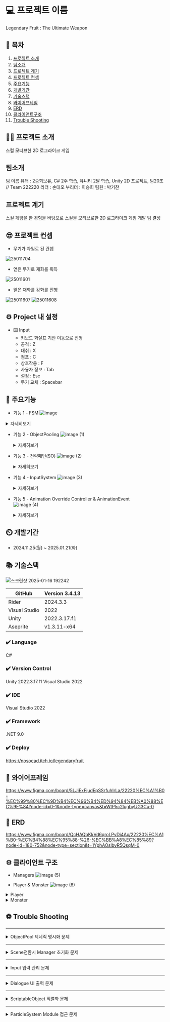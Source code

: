 
# 💻 프로젝트 이름
Legendary Fruit : The Ultimate Weapon

## 📖 목차
1. [프로젝트 소개](#-프로젝트-소개)
2. [팀소개](#팀소개)
3. [프로젝트 계기](#프로젝트-계기)
4. [프로젝트 컨셉](#-프로젝트-컨셉)
5. [주요기능](-#주요기능)
6. [개발기간](-#개발기간)
7. [기술스택](-#기술스택)
8. [와이어프레임](-#와이어프레임)
10. [ERD](-#ERD)
11. [클라이언트구조](-#클라이언트-구조)
12. [Trouble Shooting](-#trouble-shooting)
    
## 👨‍🏫 프로젝트 소개
스컬 모티브한 2D 로그라이크 게임

## 팀소개
팀 이름 유래 : 2승희보유, C# 2주 학습, 유니티 2달 학습, Unity 2D 프로젝트, 팀20조 // Team 222220
리더 : 손대오
부리더 : 이승희
팀원 : 박기찬

## 프로젝트 계기
스컬 게임을 한 경험을 바탕으로 스컬을 모티브로한 2D 로그라이크 게임 개발 팀 결성

## 😎 프로젝트 컨셉

- 무기가 과일로 된 컨셉
  
![25011704](https://github.com/user-attachments/assets/b2364e30-c8db-4328-bfe9-566f2d537864)


- 얻은 무기로 재화를 획득
  
![25011601](https://github.com/user-attachments/assets/ceace5ca-6db3-4e97-ba3a-ceb4299ac1b5)


- 얻은 재화를 강화를 진행

![25011607](https://github.com/user-attachments/assets/74da1fb0-0611-478c-aab7-ef2fe05a6a91)
![25011608](https://github.com/user-attachments/assets/10122835-650e-44f5-aeef-e0aae33528c3)

## ⚙️ Project 내 설정
- ⌨️ Input
    - 키보드 화살표 기반 이동으로 진행
    - 공격 : Z
    -  대쉬 : X
    -  점프 : C
    -  상호작용 : F
    -  사용자 정보 : Tab
    -  설정 : Esc
    -  무기 교체 : Spacebar

## 💜 주요기능

- 기능 1 - FSM
    ![image](https://github.com/user-attachments/assets/631bd0c3-935f-42cf-b942-fed3172a76f4)

<details>
      <summary>자세히보기</summary>
- 사용이유<br>
    플레이어나 몬스터의 상태 전환과 동작을 체계적으로 관리하고 효율적으로 제어하기 위해 사용.<br>  
- 구현방법<br>
    1. Unity 기반의 몬스터 상태 머신(State Machine) 구현으로, 몬스터의 상태(Idle, Patrolling, Attack)를 관리하며 상태 전환과 실행 로직을 포함.<br>
    2. `MonsterController`와 연동하여 상태별 행동 업데이트 및 실행, Unity의 `UnityAction`을 활용한 상태 통계 업데이트 기능 제공.
</details>

           
- 기능 2 - ObjectPooling
    ![image (1)](https://github.com/user-attachments/assets/bee96c90-ad29-412c-ab2d-901c03897cee)
  
    <details>
      <summary>자세히보기</summary>
    - 사용이유<br>
    반복되서 사용되는 오브젝트를 생성파괴하지 않고 재사용하기 위해 사용.<br>
    - 구현방법<br>
    1. PoolManager는 Unity에서 제공하는 UnityEngine.Pool을 사용하여 다양한 타입의 풀링객체를 생성, 관리, 초기화하는 기능을 제공.<br>
    2. 풀링 시스템은 GenericPooledObject를 사용해 특정 풀 타입에 대해 오브젝트를 생성, 활성화/비화성화, 제거하며, 필요한 경우 모든 풀을 초기화 하는 기능 제공.
   </details>


- 기능 3 - 전략패턴(SO)
    ![image (2)](https://github.com/user-attachments/assets/d4953358-2233-40d2-a287-6b05e151fce5)
  
    <details>
      <summary>자세히보기</summary>
    - 사용이유<br>
    몬스터의 공격 패턴과 애니메이션을 동저긍로 변경하여 다양한 몬스터 동작을 효율적으로 관리하기 위해 사용.<br>
    - 구현방법<br>
    1. MonsterSO에 RegularPatternData, PatternData를 통해 몬스터의 스탯, 공격 패턴, 애니메이션 데이터를 ScriptObejct로 관리.<br>
    2. 런타임에 SO를 주입하거나 교체하여 몬스터의 공작과 애니메이션을 동적으로 설정.
   </details>

- 기능 4 - InputSystem
    ![image (3)](https://github.com/user-attachments/assets/22fdc868-c9e9-45ba-81bf-5db23895e462)

    <details>
      <summary>자세히보기</summary>
    - 사용이유<br>
    몬스터의 공격 패턴과 애니메이션을 동저긍로 변경하여 다양한 몬스터 동작을 효율적으로 관리하기 위해 사용.<br>
    - 구현방법<br>
    1. MonsterSO에 RegularPatternData, PatternData를 통해 몬스터의 스탯, 공격 패턴, 애니메이션 데이터를 ScriptObejct로 관리.<br>
    2. 런타임에 SO를 주입하거나 교체하여 몬스터의 공작과 애니메이션을 동적으로 설정.
   </details>
  
- 기능 5 - Animation Override Controller & AnimationEvent  
    ![image (4)](https://github.com/user-attachments/assets/fa0b6a57-ce1c-4a59-8a61-0bf4afca24db)

    <details>
      <summary>자세히보기</summary>
    - 사용이유<br>
    AnimationOverrideController<br>
    - 동일한 AnimationController를 여러 몬스터에게 적용시켜 메모리 사용량을 줄이고, 애니메이션 관리 효율성을 높이기 위해서 사용<br>
    
    AnimationEvent<br>
    - 애니메이션과 게임 로직을 간단하고 직관적으로 연결하기 위해 사용<br>
    - 구현방법<br>
    1. 기존 Controller의 State에 대응해 각자의 클립을 주입<br>
       
    ![스크린샷 2025-01-19 142113](https://github.com/user-attachments/assets/42f04ba9-fce0-4167-8867-11c2f0d9f859)

    트렌지션은 유지된채 객체 생성.<br>


    2. AnimationClip에 클립에 맞는 메서드를 이벤트 설정<br>
       
    ![스크린샷 2025-01-19 143414](https://github.com/user-attachments/assets/c60e5414-7f59-4b0f-8f5e-6ecdd6b91178)

    설정한 메서드에 맞는 행동 구현 
   </details>
  

## ⏲️ 개발기간
- 2024.11.25(월) ~ 2025.01.21(화)

## 📚️ 기술스택
![스크린샷 2025-01-16 192242](https://github.com/user-attachments/assets/48a8d90c-3715-49f9-9def-ada645f6565e)

| GitHub | Version 3.4.13 |
| --- | --- |
| Rider | 2024.3.3 |
| Visual Studio | 2022 |
| Unity  | 2022.3.17.f1 |
| Aseprite  | v1.3.11-x64 |

### ✔️ Language
C#

### ✔️ Version Control
Unity 2022.3.17.f1
Visual Studio 2022

### ✔️ IDE
Visual Studio 2022

### ✔️ Framework
.NET 9.0

### ✔️ Deploy 
https://nosoead.itch.io/legendaryfruit

## 📑 와이어프레임
https://www.figma.com/board/5LJiExFjudEpSSrfuhIrLa/22220%EC%A1%B0-%EC%99%80%EC%9D%B4%EC%96%B4%ED%94%84%EB%A0%88%EC%9E%84?node-id=0-1&node-type=canvas&t=WtP5c2lugbyUG3Cu-0

## 💾 ERD
https://www.figma.com/board/QcHAQbKkVd6qroLPvDi4Ax/22220%EC%A1%B0-%EC%B4%88%EC%95%88-%26-%EC%BB%A8%EC%85%89?node-id=180-752&node-type=section&t=1YphAOslbvR5QsqM-0

## ⚙️ 클라이언트 구조
- Managers
![image (5)](https://github.com/user-attachments/assets/9edbf890-f64d-4285-ab09-d3f3f7c83545)

- Player & Monster
![image (6)](https://github.com/user-attachments/assets/4825fbcf-9a53-4a16-8f9f-2d6fffacdffe)

<details>
    <summary>Player</summary>

![image (9)](https://github.com/user-attachments/assets/48c1276e-e699-4be8-a908-ac1ed6447ce7)

</details>
<details>
    <summary>Monster</summary>

![image (8)](https://github.com/user-attachments/assets/3059a179-0a5e-4ac5-a775-0c3b0270c0bf)

</details>
      

## ⚽ Trouble Shooting
---
<details>
    <summary>ObjectPool 제네릭 명시화 문제</summary>
- 문제제기
    
 제네릭으로 생성된 ObjectPool 객체들이 명시화가 되지않아 전역적으로 같은 함수가 호출 되지 않는 문제로 게임을 다시 시도할 때 ObjectPool이 초기화가 되지 않는 문제 발생.
    
- 해결방법
    
    ```csharp
    private Dictionary<PoolType, Action> resetDictionary = new Dictionary<PoolType, Action>();
        
    //딕셔너리 추가하는 곳
    public GenericPooledObject(PoolType poolType, T prefab, bool collectionCheck, int defaultCapacity, int maxSize)
    {
        if (PoolManager.Instance.poolDictionary.ContainsKey(poolType))
        {
            return;
        }
        this.gameObjectPrefab = prefab;
        objectPoolT = new ObjectPool<T>(CreateObject, OnGetObject, OnReleaseObject, OnDestroyObject, collectionCheck, defaultCapacity, maxSize);
        if (!PoolManager.Instance.poolDictionary.ContainsKey(poolType))
        {
            PoolManager.Instance.poolDictionary.Add(poolType, objectPoolT);
            PoolManager.Instance.resetDictionary.Add(poolType, objectPoolT.Clear);
        }
    }
        
    // 사용하는 곳
     public void ResetAllObjectPool()
     {
         foreach (var pool in resetDictionary.Values)
         {
             pool();
         }
     }
    ```
    
  함수를 딕셔너리로 담아서 `UnityEngine.Pool`에서 `IObjectPool`인터페이스에서 제공하는 `Clear()`Clear()함수를 `SomeIObjectPool.Clear` 라는 함수 형태로 호출.
    
- 결과
    
    새로운 스테이지를 실행할 때, `ResetAllObjectPool`을 호출하는 것으로 ObjectPool 초기화 전역 접근이 되어 명시화가 되지 않던 문제 해결.
    
    각각의 pooling된 객체의 함수 접근에 유연성이 더 좋아짐.
</details>

---
<details>
    <summary>Scene전환시 Manager 초기화 문제</summary>
    - 문제제기
    
Awake와 Start문의 호출 순서가 일정하지 않아 Scene전환시 Manager의 초기화가 정상적으로 이뤄지지 않는 문제 발생
    
- 해결방법
    
    ```csharp
    public class SceneManagerExtension : Singleton<SceneManagerExtension>
    {
        public void LoadScene(SceneType sceneType)
        {
            ResetWork();
            SceneManager.LoadScene(sceneType.ToString());
            SceneManager.sceneLoaded += HandleSceneLoaded;
            
            void HandleSceneLoaded(Scene scene, LoadSceneMode mode)
            {
                if (scene.name == sceneType.ToString())
                {
                    scenes[(int)sceneType].Init();
                    SceneManager.sceneLoaded -= HandleSceneLoaded;
                }
            }
        }
    }
    ```

  `SceneManagerExtension` 을 만들어 `LoadScene` 에 `HandleSceneLoaded` 를 구독해서 각 씬에서 필요한 초기화를 할 수 있도록 SceneManager를 확장.
    
- 결과
    
    ```csharp
    public class OneCycleScene : BaseScene
    {
        public override void Init()
        {
            ItemManager.Instance.Init();
            StageManager.Instance.Init();
            UIManager.Instance.ForeInit();
            GameManager.Instance.Init();
            UIManager.Instance.PostInit();
            GameManager.Instance.GameStart();
            PlayerInfoManager.Instance.SetCurrency();
        }
    }
    ```
    
   씬전환시 각 싱글톤에서 필요한 초기화 순서를 정하는 것으로 초기화 오류 문제 해결.
    
   한 매니저에서 전후로 초기화 순서를 나눌 수 있어 Manager초기화의 유연성 확장.
</details>

---
<details>
    <summary>Input 입력 관리 문제</summary>
    - 문제제기<br>
     **입력 충돌 문제:**<br>
         플레이어 조작 중 UI 입력이 동시에 활성화되어 원치 않는 동작 발생.<br>
     **비활성화된 입력 이벤트 호출:**<br>
         특정 상태에서 비활성화된 입력이 여전히 호출되는 현상.
    
- 해결방법
    
    ```csharp
     public class GatherInputManager : Singleton<GatherInputManager>
     {
        protected override void Awake()
        {
            base.Awake();
            input = new PlayerInput();
     
        }
        
        public void SetInput()
        {
            input.Player.Enable();
            input.UI.Disable();
        }
    }    
    ```
    
    상태 기반 입력 제어:
    
    `GatherInputManager`의 플래그(`isPlay`, `isTab` 등)를 사용해 현재 활성화된 입력 상태를 명확히 구분.
    
    상황에 따라 `input.Player.Enable()` 또는 `input.UI.Disable()`을 명확히 호출.
    
- 결과
    
    입력 충돌이 해결되어 플레이어 조작과 UI 상호작용이 독립적으로 작동.
    
    비활성화된 입력 이벤트 호출 문제 제거로 안정적인 입력 처리 가능.
</details>

---
<details>
    <summary>Dialogue UI 출력 문제</summary>
    - 문제제기<br>
    게임 내에서 CSV 파일을 통해 NPC와 대화 데이터를 불러오고, 이를 UI에 맞게 출력하는 시스템에서 대화 UI가 제대로 표시되지 않는 경우<br>
    
- 해결방법
    
    ```csharp
    IEnumerator LoadCSV(string fileName)
    {
        string filePath = Path.Combine(Application.streamingAssetsPath, fileName);
        string result;
        if (filePath.Contains("://") || filePath.Contains(":///"))
        {
            UnityWebRequest www = new UnityWebRequest(filePath);
            www.downloadHandler = new DownloadHandlerBuffer();
            yield return www.SendWebRequest();
            result = www.downloadHandler.text;
        }
        else
        {
            result = File.ReadAllText(filePath);
        }
    
        StringReader reader = new StringReader(result);
        List<Dictionary<string, string>> data = new List<Dictionary<string, string>>();
        string[] headers = reader.ReadLine().Split(',');
    
        while (reader.Peek() != -1)
        {
            string line = reader.ReadLine();
            if (line == null) break;
            string[] fields = line.Split(',');
            Dictionary<string, string> entry = new Dictionary<string, string>();
            for (int i = 0; i < headers.Length; i++)
            {
                entry[headers[i]] = fields[i];
            }
            data.Add(entry);
        }
    
        switch (fileName)
        {
            case "Npc.csv":
                SetNpcTable(data);
                break;
            case "Dialogue.csv":
                SetDialogueTable(data);
                break;
            case "DialogueList.csv":
                SetDialogueListTable(data);
                break;
        }
    
        loadData++;
    }
    ```
    
    `LoadCSV` 메서드를 하나의 통합된 방식으로 개선하고, 각 CSV 파일 처리 로직을 공통화하여 중복을 제거
    
- 결과
    
    CSV 파일 로딩, 데이터 매핑, UI 리소스 로딩 및 UI 업데이트 로직을 점검하여 대화 시스템이 정상적으로 동작하도록 구현.
</details>

---
<details>
    <summary>ScriptableObject 직렬화 문제</summary>
    - 문제제기
    
![스크린샷 2025-01-19 134852.png](https://prod-files-secure.s3.us-west-2.amazonaws.com/83c75a39-3aba-4ba4-a792-7aefe4b07895/df5d4818-1c49-4beb-8da5-f9148dfd03dd/%EC%8A%A4%ED%81%AC%EB%A6%B0%EC%83%B7_2025-01-19_134852.png)
    
![스크린샷 2025-01-19 135855.png](https://prod-files-secure.s3.us-west-2.amazonaws.com/83c75a39-3aba-4ba4-a792-7aefe4b07895/54d54b8c-a2d2-41a6-b9ce-208d0d1a44a5/%EC%8A%A4%ED%81%AC%EB%A6%B0%EC%83%B7_2025-01-19_135855.png)
    
Unity 2022.3.17f1 버전에서 ScriptableObject에 ParticleSystem.MinMaxCurve를 
직렬화하지 못하는 문제 발생
    
- 해결방법
    
    데이터를 `List<EffectData>`로 감싸는 방식으로 직렬화 가능하게 만들었다. 이를 통해 Unity Inspector와의 호환성을 유지하면서 데이터를 처리할 수 있게 되었다.
    
    ![스크린샷 2025-01-19 135936.png](https://prod-files-secure.s3.us-west-2.amazonaws.com/83c75a39-3aba-4ba4-a792-7aefe4b07895/57d83634-8497-48e3-adfe-560292ace2b3/%EC%8A%A4%ED%81%AC%EB%A6%B0%EC%83%B7_2025-01-19_135936.png)
    
    `List<EffectData>`  캡술화를 통해 직렬화를 가능하게 하였음.
    
- 결과
    
    Unity Inspector와의 호환성을 유지하면서 데이터를 처리할 수 있게 됨
</details>

---
<details>
    <summary>ParticleSystem Module 접근 문제 </summary>
    - 문제제기
    
 ScriptableObejct에서 ParticleModule는 접근이 안되기에 다양한 파티클의 모듈에 접근이 어려운 문제 발생
    
- 해결방법
    
    ParticleHelper 을 통해 파티클의 모듈에 접근을 용이하게 만듬
    
    ![image.png](https://prod-files-secure.s3.us-west-2.amazonaws.com/83c75a39-3aba-4ba4-a792-7aefe4b07895/efbd0db5-8b71-4844-9d54-bf1c52ecb635/image.png)
    
- 결과
    
    ParticleSystem의 설정메서드를 Helper클래스에 집중시켜 함수 재사용성이 높아짐.
    Helper클래스에 집중되어있어 유지보수성 높아짐.
    
    모듈화(Modularity) 를 통해 특정모듈에 접근하는 작업이 분리되어있어 독립적으로 수정하거나 확장 가능
</details>
